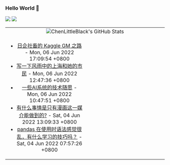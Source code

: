 ### Hello World 👋

[![](https://img.shields.io/badge/@ChenLittleBlack-1a6c81?style=flat&logo=java&logoColor=1a6c81&label=Java&colorA=ffffff)](https://www.java.com/)
[![](https://img.shields.io/badge/@ChenLittleBlack-41b883?style=flat&logo=vuedotjs&logoColor=41b883&label=Vue&colorA=ffffff)](https://cn.vuejs.org/)

<table>
<tr>
<td colspan="2" style="text-align: center;">
<img alt="ChenLittleBlack's GitHub Stats" src="https://github-readme-stats.vercel.app/api?username=ChenLittleBlack&show_icons=true&icon_color=CE1D2D&text_color=718096&bg_color=ffffff&hide_title=true" />
</td>
</tr>
<tr>
<td align="center" valign="middle">

<!-- START_SECTION:blog -->
* <a href='http://zhuanlan.zhihu.com/p/157373052?utm_campaign=rss&utm_medium=rss&utm_source=rss&utm_content=title' target='_blank'>日企社畜的 Kaggle GM 之路</a> - Mon, 06 Jun 2022 17:09:54 +0800
* <a href='http://zhuanlan.zhihu.com/p/502209235?utm_campaign=rss&utm_medium=rss&utm_source=rss&utm_content=title' target='_blank'>写一下风雨中的上海和她的市民</a> - Mon, 06 Jun 2022 12:47:36 +0800
* <a href='http://zhuanlan.zhihu.com/p/514448455?utm_campaign=rss&utm_medium=rss&utm_source=rss&utm_content=title' target='_blank'>一些AI系统的技术随思</a> - Mon, 06 Jun 2022 10:47:51 +0800
* <a href='http://www.zhihu.com/question/535590151/answer/2513470814?utm_campaign=rss&utm_medium=rss&utm_source=rss&utm_content=title' target='_blank'>有什么事情是只有漫画这一媒介能做到的?</a> - Sat, 04 Jun 2022 13:09:33 +0800
* <a href='http://www.zhihu.com/question/289788451/answer/2495499460?utm_campaign=rss&utm_medium=rss&utm_source=rss&utm_content=title' target='_blank'>pandas 在使用时语法感觉很乱，有什么学习的技巧吗？</a> - Sat, 04 Jun 2022 07:57:26 +0800
<!-- END_SECTION:blog -->

</td>
<td valign="middle" width="50%">

<!-- START_SECTION:douban -->

<!-- END_SECTION:douban -->

</td>
</tr>
</table>
